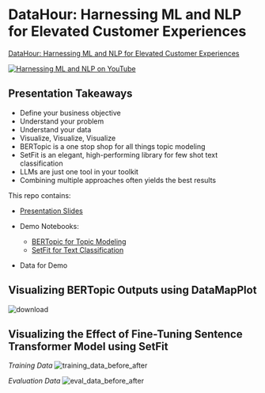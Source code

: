 # DataHour: Harnessing ML and NLP for Elevated Customer Experiences
[DataHour: Harnessing ML and NLP for Elevated Customer Experiences](https://datahack.analyticsvidhya.com/contest/datahour-harnessing-ml-and-nlp-for-elevated-customer-experiences/) 

[![Harnessing ML and NLP on YouTube](https://img.youtube.com/vi/_0LyvLoKt5Q/0.jpg)](https://www.youtube.com/watch?v=_0LyvLoKt5Q)


## Presentation Takeaways
* Define your business objective
* Understand your problem
* Understand your data
* Visualize, Visualize, Visualize
* BERTopic is a one stop shop for all things topic modeling
* SetFit is an elegant, high-performing library for few shot text classification
* LLMs are just one tool in your toolkit
* Combining multiple approaches often yields the best results


This repo contains:
* [Presentation Slides](https://github.com/splevine/harnessing-nlp-cx-demo/blob/main/%5BPDF%5D%20Harnessing%20ML%20and%20NLP%20for%20Elevated%20Customer%20Experiences%20-%20Seth%20Levine%20-%20Analytics%20Vidhya%20DataHour%20-%202024-03-22.pdf)

* Demo Notebooks:
  * [BERTopic for Topic Modeling](https://github.com/splevine/harnessing-nlp-cx-demo/blob/main/notebooks/Topic_Modeling_with_BERTopic.ipynb)
  * [SetFit for Text Classification](https://github.com/splevine/harnessing-nlp-cx-demo/blob/main/notebooks/SetFit_Train_Classifier.ipynb)

* Data for Demo

## Visualizing BERTopic Outputs using DataMapPlot
![download](https://github.com/splevine/harnessing-nlp-cx-demo/assets/4715331/06be45b9-a8f7-485a-a6ec-f20ae478a407)


## Visualizing the Effect of Fine-Tuning Sentence Transformer Model using SetFit
*Training Data*
![training_data_before_after](https://github.com/splevine/harnessing-nlp-cx-demo/assets/4715331/c8cd9c6f-53c2-4922-ae46-12e8a57cc40c)


*Evaluation Data*
![eval_data_before_after](https://github.com/splevine/harnessing-nlp-cx-demo/assets/4715331/8b7dae07-d125-48a2-bb79-c41b0239d45b)



